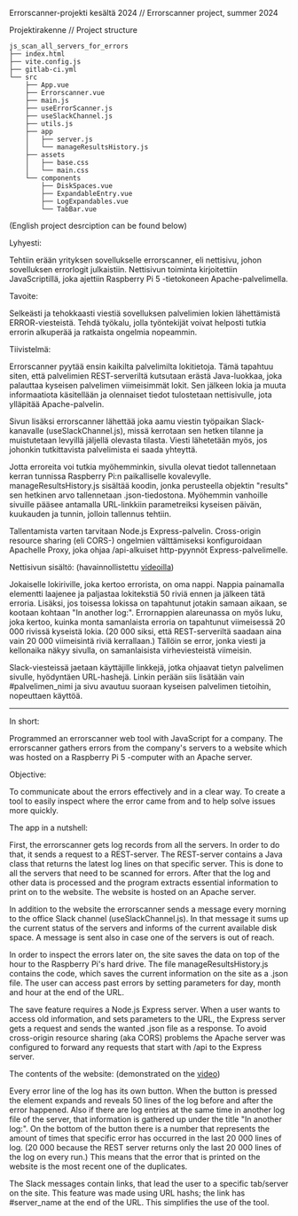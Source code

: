 Errorscanner-projekti kesältä 2024 // Errorscanner project, summer 2024


Projektirakenne // Project structure
```
js_scan_all_servers_for_errors
├── index.html
├── vite.config.js
├── gitlab-ci.yml
└── src
    ├── App.vue
    ├── Errorscanner.vue
    ├── main.js
    ├── useErrorScanner.js
    ├── useSlackChannel.js
    ├── utils.js
    ├── app
    │   ├── server.js
    │   └── manageResultsHistory.js
    ├── assets
    │   ├── base.css
    │   └── main.css
    └── components
        ├── DiskSpaces.vue
        ├── ExpandableEntry.vue
        ├── LogExpandables.vue
        └── TabBar.vue
```
(English project desrciption can be found below)

Lyhyesti:

Tehtiin erään yrityksen sovellukselle errorscanner, eli nettisivu, johon sovelluksen errorlogit julkaistiin. Nettisivun toiminta kirjoitettiin JavaScriptillä, joka ajettiin Raspberry Pi 5 -tietokoneen Apache-palvelimella.

Tavoite:

Selkeästi ja tehokkaasti viestiä sovelluksen palvelimien lokien
lähettämistä ERROR-viesteistä. Tehdä työkalu, jolla työntekijät voivat
helposti tutkia errorin alkuperää ja ratkaista ongelmia nopeammin.

Tiivistelmä:

Errorscanner pyytää ensin kaikilta palvelimilta lokitietoja. Tämä tapahtuu siten, että palvelimien REST-serveriltä kutsutaan erästä Java-luokkaa, joka palauttaa kyseisen palvelimen viimeisimmät lokit. Sen jälkeen lokia ja
muuta informaatiota käsitellään ja olennaiset tiedot tulostetaan
nettisivulle, jota ylläpitää Apache-palvelin.

Sivun lisäksi errorscanner lähettää joka aamu viestin työpaikan
Slack-kanavalle (useSlackChannel.js), missä kerrotaan sen hetken tilanne
ja muistutetaan levyillä jäljellä olevasta tilasta.
Viesti lähetetään myös, jos johonkin tutkittavista palvelimista ei saada yhteyttä.

Jotta erroreita voi tutkia myöhemminkin, sivulla olevat tiedot
tallennetaan kerran tunnissa Raspberry Pi:n paikalliselle kovalevylle.
manageResultsHistory.js sisältää koodin, jonka perusteella objektin
"results" sen hetkinen arvo tallennetaan .json-tiedostona.
Myöhemmin vanhoille sivuille pääsee antamalla URL-linkkiin parametreiksi
kyseisen päivän, kuukauden ja tunnin, jolloin tallennus tehtiin.

Tallentamista varten tarvitaan Node.js Express-palvelin.
Cross-origin resource sharing (eli CORS-) ongelmien välttämiseksi
konfiguroidaan Apachelle Proxy, joka ohjaa /api-alkuiset http-pyynnöt
Express-palvelimelle.

Nettisivun sisältö: (havainnollistettu [videoilla](https://drive.google.com/drive/folders/1oTw_3iCWZg13tscG4zs6MoMWgIEE78ZJ?usp=drive_link))

Jokaiselle lokiriville, joka kertoo errorista, on oma nappi. Nappia
painamalla elementti laajenee ja paljastaa lokitekstiä 50 riviä ennen ja
jälkeen tätä erroria. Lisäksi, jos toisessa lokissa on tapahtunut
jotakin samaan aikaan, se kootaan kohtaan "In another log:".
Errornappien alareunassa on myös luku, joka kertoo, kuinka monta
samanlaista erroria on tapahtunut viimeisessä 20 000 rivissä kyseistä
lokia. (20 000 siksi, että REST-serveriltä saadaan aina vain 20 000
viimeisintä riviä kerrallaan.) Tällöin se error, jonka viesti ja kellonaika
näkyy sivulla, on samanlaisista virheviesteistä viimeisin.

Slack-viesteissä jaetaan käyttäjille linkkejä, jotka ohjaavat tietyn
palvelimen sivulle, hyödyntäen URL-hashejä. Linkin perään siis lisätään
vain #palvelimen_nimi ja sivu avautuu suoraan kyseisen palvelimen
tietoihin, nopeuttaen käyttöä.

________________________________________________________________________________________________________

In short:

Programmed an errorscanner web tool with JavaScript for a company. The errorscanner gathers errors from the company's servers to a website which was hosted on a Raspberry Pi 5 -computer with an Apache server.

Objective:

To communicate about the errors effectively and in a clear way. To create a tool to easily inspect where the error came from and to help solve issues more quickly.

The app in a nutshell:

First, the errorscanner gets log records from all the servers. In order to do that, it sends a request to a REST-server. The REST-server contains a Java class that returns the latest log lines on that specific server. This is done to all the servers that need to be scanned for errors. After that the log and other data is processed and the program extracts essential information to print on to the website. The website is hosted on an Apache server.

In addition to the website the errorscanner sends a message every morning to the office Slack channel (useSlackChannel.js). In that message it sums up the current status of the servers and informs of the current available disk space. A message is sent also in case one of the servers is out of reach.

In order to inspect the errors later on, the site saves the data on top of the hour to the Raspberry Pi's hard drive. The file manageResultsHistory.js contains the code, which saves the current information on the site as a .json file. The user can access past errors by setting parameters for day, month and hour at the end of the URL.

The save feature requires a Node.js Express server. When a user wants to access old information, and sets parameters to the URL, the Express server gets a request and sends the wanted .json file as a response. To avoid cross-origin resource sharing (aka CORS) problems the Apache server was configured to forward any requests that start with /api to the Express server.

The contents of the website: (demonstrated on the [video](https://drive.google.com/drive/folders/1oTw_3iCWZg13tscG4zs6MoMWgIEE78ZJ?usp=drive_link))

Every error line of the log has its own button. When the button is pressed the element expands and reveals 50 lines of the log before and after the error happened. Also if there are log entries at the same time in another log file of the server, that information is gathered up under the title "In another log:". On the bottom of the button there is a number that represents the amount of times that specific error has occurred in the last 20 000 lines of log. (20 000 because the REST server returns only the last 20 000 lines of the log on every run.) This means that the error that is printed on the website is the most recent one of the duplicates.

The Slack messages contain links, that lead the user to a specific tab/server on the site. This feature was made using URL hashs; the link has #server_name at the end of the URL. This simplifies the use of the tool.
